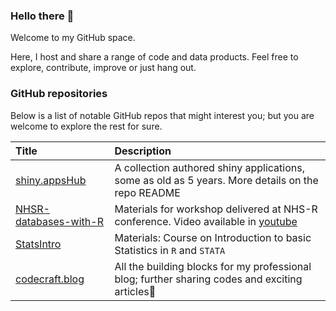 ### Hello there 👋

Welcome to my GitHub space.

Here, I host and share a range of code and data products. Feel free to explore, contribute, improve or just hang out.

### GitHub repositories

Below is a list of notable GitHub repos that might interest you; but you are welcome to explore the rest for sure.


| Title                                                                                                                                          | Description                                                            |
|:-----------------------------------------------------------------------------------------------------------------------------------------------|:-----------------------------------------------------------------------|
| [shiny.appsHub](https://github.com/cmaronga/shiny.appsHub)| A collection authored shiny applications, some as old as 5 years. More details on the repo README |
|[NHSR-databases-with-R](https://github.com/cmaronga/NHSR-databases-with-R) | Materials for workshop delivered at NHS-R conference. Video available in [youtube](https://youtu.be/htQWauSV9J4?si=4GCfnhletirZ2ZC2) | 
| [StatsIntro](https://github.com/cmaronga/StatsIntro) | Materials: Course on Introduction to basic Statistics in `R` and `STATA` |
| [codecraft.blog](https://cmaronga.github.io/codecraft.blog/) |All the building blocks for my professional blog; further sharing codes and exciting articles🙂  |

















